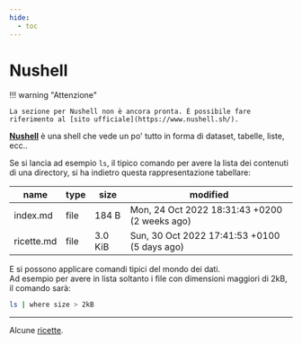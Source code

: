 ```yaml
---
hide:
  - toc
---
```


# Nushell

!!! warning "Attenzione"

    La sezione per Nushell non è ancora pronta. È possibile fare riferimento al [sito ufficiale](https://www.nushell.sh/).

[**Nushell**](https://www.nushell.sh/) è una shell che vede un po' tutto in forma di dataset, tabelle, liste, ecc..

Se si lancia ad esempio `ls`, il tipico comando per avere la lista dei contenuti di una directory, si ha indietro questa rappresentazione tabellare:

|name|type|size|modified|
|-|-|-|-|
|index.md|file|184 B|Mon, 24 Oct 2022 18:31:43 +0200 (2 weeks ago)|
|ricette.md|file|3.0 KiB|Sun, 30 Oct 2022 17:41:53 +0100 (5 days ago)|

E si possono applicare comandi tipici del mondo dei dati.<br>
Ad esempio per avere in lista soltanto i file con dimensioni maggiori di 2kB, il comando sarà:

```bash
ls | where size > 2kB
```

---

Alcune [ricette](ricette.md).
